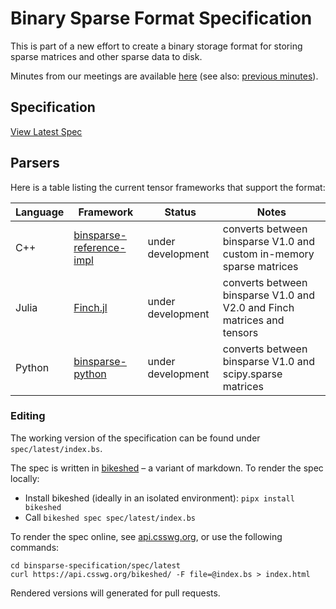 # Binary Sparse Format Specification
This is part of a new effort to create a binary storage format for storing sparse matrices and other sparse data to disk.

Minutes from our meetings are available [here](https://hackmd.io/0qzK4fJlQp-78t067yiYsA?view) (see also: [previous minutes](minutes)).



## Specification

[View Latest Spec](https://api.csswg.org/bikeshed/?url=https://raw.githubusercontent.com/GraphBLAS/binsparse-specification/main/spec/latest/index.bs)

## Parsers

Here is a table listing the current tensor frameworks that support the format:

| Language | Framework | Status | Notes |
| -------- | ------ | ------ | ----- |
| C++ | [binsparse-reference-impl](https://github.com/GraphBLAS/binsparse-reference-impl) | under development | converts between binsparse V1.0 and custom in-memory sparse matrices | 
| Julia | [Finch.jl](https://willowahrens.io/Finch.jl/dev/fileio/) | under development | converts between binsparse V1.0 and V2.0 and Finch matrices and tensors |
| Python | [binsparse-python](https://github.com/ivirshup/binsparse-python) | under development | converts between binsparse V1.0 and scipy.sparse matrices |

### Editing

The working version of the specification can be found under `spec/latest/index.bs`.

The spec is written in [bikeshed](https://github.com/tabatkins/bikeshed) – a variant of markdown.
To render the spec locally:

* Install bikeshed (ideally in an isolated environment): `pipx install bikeshed`
* Call `bikeshed spec spec/latest/index.bs`

To render the spec online, see [api.csswg.org](https://api.csswg.org/bikeshed/),
or use the following commands:

```
cd binsparse-specification/spec/latest
curl https://api.csswg.org/bikeshed/ -F file=@index.bs > index.html
```

Rendered versions will generated for pull requests.
